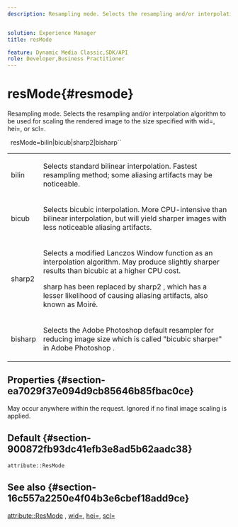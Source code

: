 ```yaml
---
description: Resampling mode. Selects the resampling and/or interpolation algorithm to be used for scaling the rendered image to the size specified with wid=, hei=, or scl=.


solution: Experience Manager
title: resMode

feature: Dynamic Media Classic,SDK/API
role: Developer,Business Practitioner
---
```


# resMode{#resmode}

Resampling mode. Selects the resampling and/or interpolation algorithm to be used for scaling the rendered image to the size specified with wid=, hei=, or scl=.

 ` `resMode=bilin|bicub|sharp2|bisharp``

<table id="table_AF954C101B30473FAFE9930C7B694305"> 
 <tbody> 
  <tr> 
   <td colname="col1"> <p> <span class="+ topic/ph pr-d/codeph codeph"> bilin </span> </p> </td> 
   <td colname="col2"> <p>Selects standard bilinear interpolation. Fastest resampling method; some aliasing artifacts may be noticeable. </p> </td> 
  </tr> 
  <tr> 
   <td colname="col1"> <p> <span class="+ topic/ph pr-d/codeph codeph"> bicub </span> </p> </td> 
   <td colname="col2"> <p>Selects bicubic interpolation. More CPU-intensive than bilinear interpolation, but will yield sharper images with less noticeable aliasing artifacts. </p> </td> 
  </tr> 
  <tr> 
   <td colname="col1"> <p> <span class="+ topic/ph pr-d/codeph codeph"> sharp2 </span> </p> </td> 
   <td colname="col2"> <p>Selects a modified Lanczos Window function as an interpolation algorithm. May produce slightly sharper results than bicubic at a higher CPU cost. </p> <p> <span class="codeph"> sharp </span> has been replaced by <span class="codeph"> sharp2 </span>, which has a lesser likelihood of causing aliasing artifacts, also known as Moiré. </p> </td> 
  </tr> 
  <tr> 
   <td colname="col1"> <p> <span class="codeph"> bisharp </span> </p> </td> 
   <td colname="col2"> <p>Selects the <span class="keyword"> Adobe Photoshop </span> default resampler for reducing image size which is called "bicubic sharper" in <span class="keyword"> Adobe Photoshop </span>. </p> </td> 
  </tr> 
 </tbody> 
</table>

## Properties {#section-ea7029f37e094d9cb85646b85fbac0ce}

May occur anywhere within the request. Ignored if no final image scaling is applied.

## Default {#section-900872fb93dc41efb3e8ad5b62aadc38}

`attribute::ResMode`

## See also {#section-16c557a2250e4f04b3e6cbef18add9ce}

[attribute::ResMode](../../../../../ir-api/material-cat/image-rendering-api-ref/c-ir-material-catalog/c-ir-attributes-reference/r-ir-cat-resmode.md#reference-fdca7eb6d5104fdeae9d6ac42251db82) , [wid=](../../../../../ir-api/http-protocol/image-rendering-api-ref/c-ir-http-protocol-ref/c-ir-http-protocol-command-reference/r-ir-wid.md#reference-b7e691b0624941168c94b2749ae233ec), [hei=](../../../../../ir-api/http-protocol/image-rendering-api-ref/c-ir-http-protocol-ref/c-ir-http-protocol-command-reference/r-ir-hei.md#reference-1c08f60365a94417a39867c09cac5478), [scl=](../../../../../ir-api/http-protocol/image-rendering-api-ref/c-ir-http-protocol-ref/c-ir-http-protocol-command-reference/r-ir-scl.md#reference-b14b51a6cbe34f0bba42880540592f29) 
